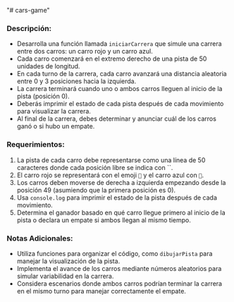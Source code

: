 "# cars-game" 
### Descripción:

- Desarrolla una función llamada `iniciarCarrera` que simule una carrera entre dos carros: un carro rojo y un carro azul.
- Cada carro comenzará en el extremo derecho de una pista de 50 unidades de longitud.
- En cada turno de la carrera, cada carro avanzará una distancia aleatoria entre 0 y 3 posiciones hacia la izquierda.
- La carrera terminará cuando uno o ambos carros lleguen al inicio de la pista (posición 0).
- Deberás imprimir el estado de cada pista después de cada movimiento para visualizar la carrera.
- Al final de la carrera, debes determinar y anunciar cuál de los carros ganó o si hubo un empate.

### Requerimientos:

1. La pista de cada carro debe representarse como una línea de 50 caracteres donde cada posición libre se indica con ``.
2. El carro rojo se representará con el emoji `🚗` y el carro azul con `🚙`.
3. Los carros deben moverse de derecha a izquierda empezando desde la posición 49 (asumiendo que la primera posición es 0).
4. Usa `console.log` para imprimir el estado de la pista después de cada movimiento.
5. Determina el ganador basado en qué carro llegue primero al inicio de la pista o declara un empate si ambos llegan al mismo tiempo.

### Notas Adicionales:

- Utiliza funciones para organizar el código, como `dibujarPista` para manejar la visualización de la pista.
- Implementa el avance de los carros mediante números aleatorios para simular variabilidad en la carrera.
- Considera escenarios donde ambos carros podrían terminar la carrera en el mismo turno para manejar correctamente el empate.